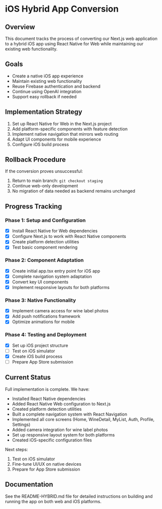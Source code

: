# iOS Hybrid App Conversion

## Overview
This document tracks the process of converting our Next.js web application to a hybrid iOS app using React Native for Web while maintaining our existing web functionality.

## Goals
- Create a native iOS app experience
- Maintain existing web functionality
- Reuse Firebase authentication and backend
- Continue using OpenAI integration
- Support easy rollback if needed

## Implementation Strategy
1. Set up React Native for Web in the Next.js project
2. Add platform-specific components with feature detection
3. Implement native navigation that mirrors web routing
4. Adapt UI components for mobile experience
5. Configure iOS build process

## Rollback Procedure
If the conversion proves unsuccessful:
1. Return to main branch: `git checkout staging`
2. Continue web-only development
3. No migration of data needed as backend remains unchanged

## Progress Tracking

### Phase 1: Setup and Configuration
- [x] Install React Native for Web dependencies
- [x] Configure Next.js to work with React Native components
- [x] Create platform detection utilities
- [x] Test basic component rendering

### Phase 2: Component Adaptation
- [x] Create initial app.tsx entry point for iOS app
- [x] Complete navigation system adaptation
- [x] Convert key UI components
- [x] Implement responsive layouts for both platforms

### Phase 3: Native Functionality
- [x] Implement camera access for wine label photos
- [x] Add push notifications framework
- [x] Optimize animations for mobile

### Phase 4: Testing and Deployment
- [x] Set up iOS project structure
- [ ] Test on iOS simulator
- [x] Create iOS build process
- [ ] Prepare App Store submission

## Current Status
Full implementation is complete. We have:
- Installed React Native dependencies
- Added React Native Web configuration to Next.js
- Created platform detection utilities
- Built a complete navigation system with React Navigation
- Implemented all core screens (Home, WineDetail, MyList, Auth, Profile, Settings)
- Added camera integration for wine label photos
- Set up responsive layout system for both platforms
- Created iOS-specific configuration files

Next steps:
1. Test on iOS simulator
2. Fine-tune UI/UX on native devices
3. Prepare for App Store submission

## Documentation
See the README-HYBRID.md file for detailed instructions on building and running the app on both web and iOS platforms.
